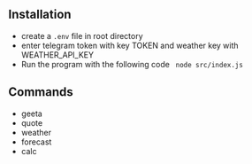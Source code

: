 ## Installation
- create a ```.env``` file in root directory
- enter telegram token with key TOKEN and weather key with WEATHER_API_KEY
- Run the program with the following code
  ``` node src/index.js```

## Commands
- geeta
- quote
- weather
- forecast
- calc
